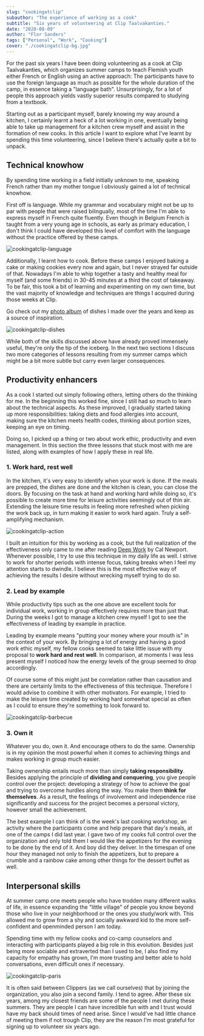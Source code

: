 ```yaml
---
slug: "cookingatclip"
subauthor: "The experience of working as a cook"
subtitle: "Six years of volunteering at Clip Taalvakanties."
date: "2020-08-09"
author: "Flor Sanders"
tags: ["Personal", "Work", "Cooking"]
cover: "./cookingatclip-bg.jpg"
---
```


For the past six years I have been doing volunteering as a cook at Clip Taalvakanties, which organizes summer camps to teach Flemish youth either French or English using an active approach: The participants have to use the foreign language as much as possible for the whole duration of the camp, in essence taking a "language bath". Unsurprisingly, for a lot of people this approach yields vastly superior results compared to studying from a textbook.

Starting out as a participant myself, barely knowing my way around a kitchen, I certainly learnt a heck of a lot working in one, eventually being able to take up management for a kitchen crew myself and assist in the formation of new cooks. In this article I want to explore what I've learnt by spending this time volunteering, since I believe there's actually quite a bit to unpack.

## Technical knowhow

By spending time working in a field initially unknown to me, speaking French rather than my mother tongue I obviously gained a lot of technical knowhow.

First off is language. While my grammar and vocabulary might not be up to par with people that were raised bilingually, most of the time I'm able to express myself in French quite fluently. Even though in Belgium French is taught from a very young age in schools, as early as primary education, I don't think I could have developed this level of comfort with the language without the practice offered by these camps.

![cookingatclip-language](cookingatclip-language.jpg)

Additionally, I learnt how to cook. Before these camps I enjoyed baking a cake or making cookies every now and again, but I never strayed far outside of that. Nowadays I'm able to whip together a tasty and healthy meal for myself (and some friends) in 30-45 minutes at a third the cost of takeaway. To be fair, this took a bit of learning and experimenting on my own time, but the vast majority of knowledge and techniques are things I acquired during those weeks at Clip.

Go check out my [photo album](https://photos.app.goo.gl/RFa5tXw5w2AeBb3x8) of dishes I made over the years and keep as a source of inspiration.

![cookingatclip-dishes](cookingatclip-dishes.jpg)

While both of the skills discussed above have already proved immensely useful, they're only the tip of the iceberg. In the next two sections I discuss two more categories of lessons resulting from my summer camps which might be a bit more subtle but carry even larger consequences.

## Productivity enhancers

As a cook I started out simply following others, letting others do the thinking for me. In the beginning this worked fine, since I still had so much to learn about the technical aspects. As these improved, I gradually started taking up more responsibilities: taking diets and food allergies into account, making sure the kitchen meets health codes, thinking about portion sizes, keeping an eye on timing.

Doing so, I picked up a thing or two about work ethic, productivity and even management. In this section the three lessons that stuck most with me are listed, along with examples of how I apply these in real life.

### 1. Work hard, rest well

In the kitchen, it's very easy to identify when your work is done. If the meals are prepped, the dishes are done and the kitchen is clean, you can close the doors. By focusing on the task at hand and working hard while doing so, it's possible to create more time for leisure activities seemingly out of thin air. Extending the leisure time results in feeling more refreshed when picking the work back up, in turn making it easier to work hard again. Truly a self-amplifying mechanism.

![cookingatclip-action](cookingatclip-action.jpg)

I built an intuition for this by working as a cook, but the full realization of the effectiveness only came to me after reading [Deep Work](https://www.calnewport.com/books/deep-work/) by Cal Newport. Whenever possible, I try to use this technique in my daily life as well. I strive to work for shorter periods with intense focus, taking breaks when I feel my attention starts to dwindle. I believe this is the most effective way of achieving the results I desire without wrecking myself trying to do so.

### 2. Lead by example

While productivity tips such as the one above are excellent tools for individual work, working in group effectively requires more than just that. During the weeks I got to manage a kitchen crew myself I got to see the effectiveness of leading by example in practice.

Leading by example means "putting your money where your mouth is" in the context of your work. By bringing a lot of energy and having a good work ethic myself, my fellow cooks seemed to take little issue with my proposal to **work hard and rest well**. In comparison, at moments I was less present myself I noticed how the energy levels of the group seemed to drop accordingly.

Of course some of this might just be correlation rather than causation and there are certainly limits to the effectiveness of this technique. Therefore I would advise to combine it with other motivators. For example, I tried to make the leisure time created by working hard somewhat special as often as I could to ensure they're something to look forward to.

![cookingatclip-barbecue](cookingatclip-barbecue.jpg)

### 3. Own it

Whatever you do, own it. And encourage others to do the same. Ownership is in my opinion the most powerful when it comes to achieving things and makes working in group much easier.

Taking ownership entails much more than simply **taking responsibility**. Besides applying the principle of **dividing and conquering**, you give people control over the project: developing a strategy of how to achieve the goal and trying to overcome hurdles along the way. You make them **think for themselves**. As a result, the feelings of involvement and independence rise significantly and success for the project becomes a personal victory, however small the achievement.

The best example I can think of is the week's last cooking workshop, an activity where the participants come and help prepare that day's meals, at one of the camps I did last year. I gave two of my cooks full control over the organization and only told them I would like the appetizers for the evening to be done by the end of it. And boy did they deliver. In the timespan of one hour they managed not only to finish the appetizers, but to prepare a crumble and a rainbow cake among other things for the dessert buffet as well.

## Interpersonal skills

At summer camp one meets people who have trodden many different walks of life, in essence expanding the "little village" of people you know beyond those who live in your neighborhood or the ones you study/work with. This allowed me to grow from a shy and socially awkward kid to the more self-confident and openminded person I am today.

Spending time with my fellow cooks and co-camp counselors and interacting with participants played a big role in this evolution. Besides just being more sociable and extraverted than I used to be, I also find my capacity for empathy has grown, I'm more trusting and better able to hold conversations, even difficult ones if necessary.

![cookingatclip-paris](cookingatclip-paris.jpg)

It is often said between Clippers (as we call ourselves) that by joining the organization, you also join a second family. I tend to agree. After these six years, among my closest friends are some of the people I met during these summers. They are people I can have incredible fun with and I trust would have my back should times of need arise. Since I would've had little chance of meeting them if not trough Clip, they are the reason I'm most grateful for signing up to volunteer six years ago.
